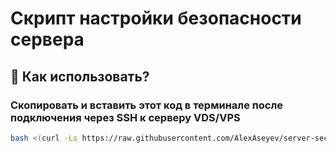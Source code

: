 # Скрипт настройки безопасности сервера

## 🚀 Как использовать?

### Скопировать и вставить этот код в терминале после подключения через SSH к серверу VDS/VPS
```bash
bash <(curl -Ls https://raw.githubusercontent.com/AlexAseyev/server-security-configuration-script/refs/heads/main/security_configuration_script.sh)
```